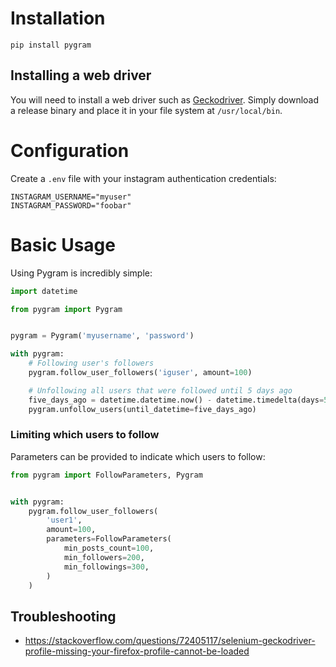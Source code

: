 # Installation

```
pip install pygram
```

## Installing a web driver

You will need to install a web driver such as [Geckodriver](https://github.com/mozilla/geckodriver/releases). Simply download a release binary and place it in your file system at `/usr/local/bin`.

# Configuration

Create a `.env` file with your instagram authentication credentials:

```
INSTAGRAM_USERNAME="myuser"
INSTAGRAM_PASSWORD="foobar"
```

# Basic Usage

Using Pygram is incredibly simple:

```python
import datetime

from pygram import Pygram


pygram = Pygram('myusername', 'password')

with pygram:
    # Following user's followers
    pygram.follow_user_followers('iguser', amount=100)

    # Unfollowing all users that were followed until 5 days ago
    five_days_ago = datetime.datetime.now() - datetime.timedelta(days=5)
    pygram.unfollow_users(until_datetime=five_days_ago)

```

### Limiting which users to follow

Parameters can be provided to indicate which users to follow:

```python
from pygram import FollowParameters, Pygram


with pygram:
    pygram.follow_user_followers(
        'user1',
        amount=100,
        parameters=FollowParameters(
            min_posts_count=100,
            min_followers=200,
            min_followings=300,
        )
    )
```

## Troubleshooting

- https://stackoverflow.com/questions/72405117/selenium-geckodriver-profile-missing-your-firefox-profile-cannot-be-loaded
